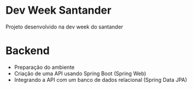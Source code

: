 
# Dev Week Santander
Projeto desenvolvido na dev week do santander

# Backend
  - Preparação do ambiente
  - Criação de uma API usando Spring Boot (Spring Web)
  - Integrando a API com um banco de dados relacional (Spring Data JPA)
